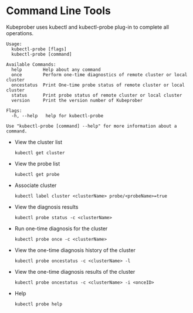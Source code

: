 # Command Line Tools

Kubeprober uses kubectl and kubectl-probe plug-in to complete all operations.

```shell script
Usage:
  kubectl-probe [flags]
  kubectl-probe [command]

Available Commands:
  help        Help about any command
  once        Perform one-time diagnostics of remote cluster or local cluster
  oncestatus  Print One-time probe status of remote cluster or local cluster
  status      Print probe status of remote cluster or local cluster
  version     Print the version number of Kubeprober

Flags:
  -h, --help   help for kubectl-probe

Use "kubectl-probe [command] --help" for more information about a command.
```
* View the cluster list

   ```shell script
   kubectl get cluster
   ```

* View the probe list

   ```shell script
   kubectl get probe
   ```

* Associate cluster

   ```shell script
   kubectl label cluster <clusterName> probe/<probeName>=true
   ```

* View the diagnosis results

   ```shell script
   kubectl probe status -c <clusterName>
   ```

* Run one-time diagnosis for the cluster

   ```shell script
   kubectl probe once -c <clusterName>
   ```

* View the one-time diagnosis history of the cluster

   ```shell script
   kubectl probe oncestatus -c <clusterName> -l
   ```

* View the one-time diagnosis results of the cluster

   ```shell script
   kubectl probe oncestatus -c <clusterName> -i <onceID>
   ```

* Help

   ```shell script
   kubectl probe help
   ```

